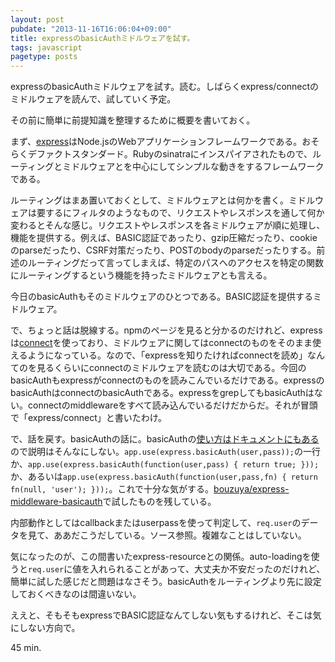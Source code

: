 ```yaml
---
layout: post
pubdate: "2013-11-16T16:06:04+09:00"
title: expressのbasicAuthミドルウェアを試す。
tags: javascript
pagetype: posts
---
```

expressのbasicAuthミドルウェアを試す。読む。しばらくexpress/connectのミドルウェアを読んで、試していく予定。

その前に簡単に前提知識を整理するために概要を書いておく。

まず、[express][npm/express]はNode.jsのWebアプリケーションフレームワークである。おそらくデファクトスタンダード。Rubyのsinatraにインスパイアされたもので、ルーティングとミドルウェアとを中心にしてシンプルな動きをするフレームワークである。

ルーティングはまあ置いておくとして、ミドルウェアとは何かを書く。ミドルウェアは要するにフィルタのようなもので、リクエストやレスポンスを通して何か変わるとそんな感じ。リクエストやレスポンスを各ミドルウェアが順に処理し、機能を提供する。例えば、BASIC認証であったり、gzip圧縮だったり、cookieのparseだったり、CSRF対策だったり、POSTのbodyのparseだったりする。前述のルーティングだって言ってしまえば、特定のパスへのアクセスを特定の関数にルーティングするという機能を持ったミドルウェアとも言える。

今日のbasicAuthもそのミドルウェアのひとつである。BASIC認証を提供するミドルウェア。

で、ちょっと話は脱線する。npmのページを見ると分かるのだけれど、expressは[connect][npm/connect]を使っており、ミドルウェアに関してはconnectのものをそのまま使えるようになっている。なので、「expressを知りたければconnectを読め」なんてのを見るくらいにconnectのミドルウェアを読むのは大切である。今回のbasicAuthもexpressがconnectのものを読みこんでいるだけである。expressのbasicAuthはconnectのbasicAuthである。expressをgrepしてもbasicAuthはない。connectのmiddlewareをすべて読み込んでいるだけだからだ。それが冒頭で「express/connect」と書いたわけ。

で、話を戻す。basicAuthの話に。basicAuthの[使い方はドキュメントにもある](http://expressjs.com/api.html#basicAuth)ので説明はそんなにしない。`app.use(express.basicAuth(user,pass));`の一行か、`app.use(express.basicAuth(function(user,pass) { return true; }));`か、あるいは`app.use(express.basicAuth(function(user,pass,fn) { return fn(null, 'user'); }));`。これで十分な気がする。[bouzuya/express-middleware-basicauth][bouzuya/express-middleware-basicauth]で試したものを残している。

内部動作としてはcallbackまたはuserpassを使って判定して、`req.user`のデータを見て、ああだこうだしている。ソース参照。複雑なことはしていない。

気になったのが、この間書いたexpress-resourceとの関係。auto-loadingを使うと`req.user`に値を入れられることがあって、大丈夫か不安だったのだけれど、簡単に試した感じだと問題はなさそう。basicAuthをルーティングより先に設定しておくべきなのは間違いない。

ええと、そもそもexpressでBASIC認証なんてしない気もするけれど、そこは気にしない方向で。

45 min.

[npm/express]: https://npmjs.org/package/express
[npm/connect]: https://npmjs.org/package/connect
[bouzuya/express-middleware-basicauth]: https://github.com/bouzuya/express-middleware-basicauth
